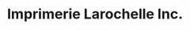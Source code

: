 ---
title: "Imprimerie Larochelle Inc."
url: /coaticook/imprimerie-larochelle-inc/
shop: copyshop
---